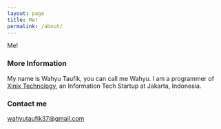 ```yaml
---
layout: page
title: Me!
permalink: /about/
---
```


Me!

### More Information

My name is Wahyu Taufik, you can call me Wahyu. I am a programmer of [Xinix Technology](http://xinix.co.id), an Information Tech Startup at Jakarta, Indonesia.

### Contact me

[wahyutaufik37@gmail.com](mailto:wahyutaufik37@gmail.com)